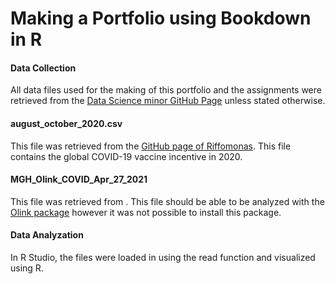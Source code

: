 # Making a Portfolio using Bookdown in R

#### **Data Collection**
All data files used for the making of this portfolio and the assignments were retrieved from the [Data Science minor GitHub Page](https://github.com/DataScienceILC/tlsc-dsfb26v-20_workflows) unless stated otherwise.


#### **august_october_2020.csv**
This file was retrieved from the [GitHub page of Riffomonas](https://github.com/riffomonas/vaccination_attitudes). This file contains the global COVID-19 vaccine incentive in 2020.

#### **MGH_Olink_COVID_Apr_27_2021**
This file was retrieved from [](https://journals.plos.org/plosone/article/comments?id=10.1371/journal.pone.0252799). This file should be able to be analyzed with the [Olink package](https://kandi.openweaver.com/html/Olink-Proteomics/OlinkRPackage) however it was not possible to install this package.

#### **Data Analyzation**
In R Studio, the files were loaded in using the read function and visualized using R.
